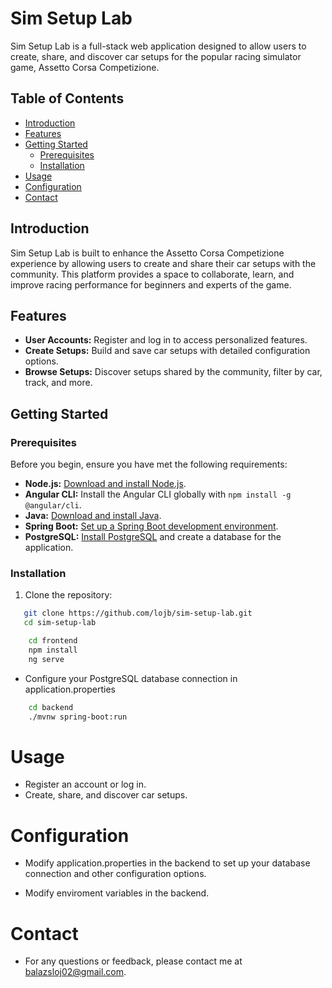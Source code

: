 # Sim Setup Lab

Sim Setup Lab is a full-stack web application designed to allow users to create, share, and discover car setups for the popular racing simulator game, Assetto Corsa Competizione.

## Table of Contents

- [Introduction](#introduction)
- [Features](#features)
- [Getting Started](#getting-started)
  - [Prerequisites](#prerequisites)
  - [Installation](#installation)
- [Usage](#usage)
- [Configuration](#configuration)
- [Contact](#contact)

## Introduction

Sim Setup Lab is built to enhance the Assetto Corsa Competizione experience by allowing users to create and share their car setups with the community. This platform provides a space to collaborate, learn, and improve racing performance for beginners and experts of the game.

## Features

- **User Accounts:** Register and log in to access personalized features.
- **Create Setups:** Build and save car setups with detailed configuration options.
- **Browse Setups:** Discover setups shared by the community, filter by car, track, and more.

## Getting Started

### Prerequisites

Before you begin, ensure you have met the following requirements:

- **Node.js:** [Download and install Node.js](https://nodejs.org/).
- **Angular CLI:** Install the Angular CLI globally with `npm install -g @angular/cli`.
- **Java:** [Download and install Java](https://www.oracle.com/java/technologies/javase-downloads.html).
- **Spring Boot:** [Set up a Spring Boot development environment](https://spring.io/guides/gs/spring-boot/).
- **PostgreSQL:** [Install PostgreSQL](https://www.postgresql.org/download/) and create a database for the application.

### Installation

1. Clone the repository:

```bash
   git clone https://github.com/lojb/sim-setup-lab.git
   cd sim-setup-lab
```

```bash
    cd frontend
    npm install
    ng serve
```

- Configure your PostgreSQL database connection in application.properties

```bash
    cd backend
    ./mvnw spring-boot:run
```

# Usage

- Register an account or log in.
- Create, share, and discover car setups.

# Configuration

- Modify application.properties in the backend to set up your database connection and other configuration options.

- Modify enviroment variables in the backend.

# Contact

- For any questions or feedback, please contact me at balazsloj02@gmail.com.
